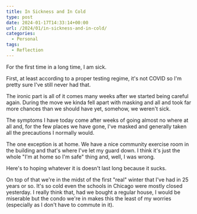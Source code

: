 ```yaml
---
title: In Sickness and In Cold
type: post
date: 2024-01-17T14:33:14+00:00
url: /2024/01/in-sickness-and-in-cold/
categories:
  - Personal
tags:
  - Reflection
---
```


For the first time in a long time, I am sick.

First, at least according to a proper testing regime, it's not COVID so I'm pretty sure I've still never had that.

The ironic part is all of it comes many weeks after we started being careful again. During the move we kinda fell apart with masking and all and took far more chances than we should have yet, somehow, we weren't sick.

The symptoms I have today come after weeks of going almost no where at all and, for the few places we have gone, I've masked and generally taken all the precautions I normally would.

The one exception is at home. We have a nice community exercise room in the building and that's where I've let my guard down. I think it's just the whole "I'm at home so I'm safe" thing and, well, I was wrong.

Here's to hoping whatever it is doesn't last long because it sucks.

On top of that we're in the midst of the first "real" winter that I've had in 25 years or so. It's so cold even the schools in Chicago were mostly closed yesterday. I really think that, had we bought a regular house, I would be miserable but the condo we're in makes this the least of my worries (especially as I don't have to commute in it).